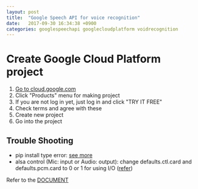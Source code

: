```yaml
---
layout: post
title:  "Google Speech API for voice recognition"
date:   2017-09-30 16:34:38 +0900
categories: googlespeechapi googlecloudplatform voidrecognition
---
```

# Create Google Cloud Platform project
1. [Go to cloud.google.com](https://cloud.google.com/)
2. Click "Products" menu for making project
3. If you are not log in yet, just log in and click "TRY IT FREE"
4. Check terms and agree with these
5. Create new project
6. Go into the project


## Trouble Shooting
- pip install type error: [see more](https://stackoverflow.com/questions/37495375/python-pip-install-throws-typeerror-unsupported-operand-types-for-retry)
- alsa control (Mic: input or Audio: output): change defaults.ctl.card and defaults.pcm.card to 0 or 1 for using I/O ([refer](http://blog.naver.com/PostView.nhn?blogId=chandong83&logNo=220918477805&beginTime=0&jumpingVid=&from=search&redirect=Log&widgetTypeCall=true))

Refer to the [DOCUMENT](https://cloud.google.com/docs/)
